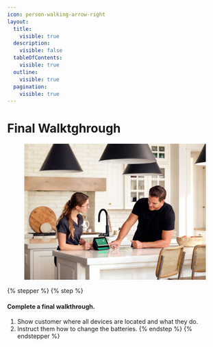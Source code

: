 ```yaml
---
icon: person-walking-arrow-right
layout:
  title:
    visible: true
  description:
    visible: false
  tableOfContents:
    visible: true
  outline:
    visible: true
  pagination:
    visible: true
---
```


# Final Walktghrough

<div align="left"><figure><img src="../.gitbook/assets/web_use-20220825-Aug Brand Shoot-Lifestyle-Tech-SmartHub-Pro-0419.jpg" alt="" width="563"><figcaption></figcaption></figure></div>

{% stepper %}
{% step %}
#### Complete a final walkthrough.

1. Show customer where all devices are located and what they do.
2. Instruct them how to change the batteries.
{% endstep %}
{% endstepper %}
